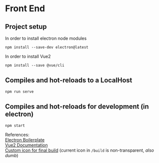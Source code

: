 # Front End

## Project setup
In order to install electron node modules
```
npm install --save-dev electron@latest
```
In order to install Vue2
```
npm install --save @vue/cli
```

## Compiles and hot-reloads to a LocalHost
```
npm run serve
```

## Compiles and hot-reloads for development (in electron)
```
npm start
```

References:  
[Electron Boilerplate](https://www.electronforge.io)  
[Vue2 Documentation](https://vuejs.org/v2/guide/)  
[Custom icon for final build](https://erikmartinjordan.com/electron-builder-custom-icon) (current icon in ```/build``` is non-transparent, *also dumb*)


